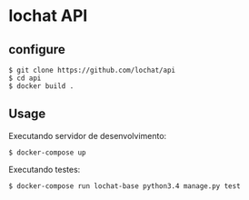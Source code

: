 # lochat API

configure
---------

	$ git clone https://github.com/lochat/api
	$ cd api
    $ docker build .

Usage
-------

Executando servidor de desenvolvimento:
		
	$ docker-compose up
		
Executando testes:
	
	$ docker-compose run lochat-base python3.4 manage.py test

